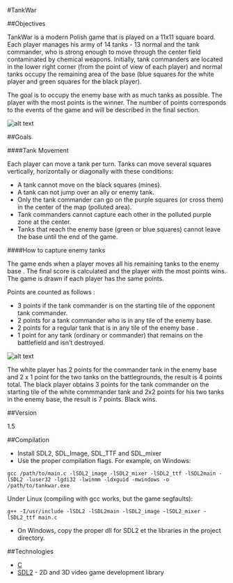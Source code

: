 #TankWar

##Objectives

TankWar is a modern Polish game that is played on a 11x11 square board. Each player manages his army of 14 tanks - 13 normal and the tank commander, who is strong enough to move through the center field contaminated by chemical weapons. Initially, tank commanders are located in the lower right corner (from the point of view of each player) and normal tanks occupy the remaining area of ​​the base (blue squares for the white player and green squares for the black player).

The goal is to occupy the enemy base with as much tanks as possible. The player with the most points is the winner. The number of points corresponds to the events of the game and will be described in the final section. 

![alt text](http://sanic.violates.me/i/nvSlaf.jpg "Tabletop")

##Goals

####Tank Movement

Each player can move a tank per turn. Tanks can move several squares vertically, horizontally or diagonally with these conditions:
  - A tank cannot move on the black squares (mines).
  - A tank can not jump over an ally or enemy tank.
  - Only the tank commander can go on the purple squares (or cross them) in the center of the map (polluted area).
  - Tank commanders cannot capture each other in the polluted purple zone at the center.
  - Tanks that reach the enemy base (green or blue squares) cannot leave the base until the end of the game.

####How to capture enemy tanks

The game ends when a player moves all his remaining tanks to the enemy base . The final score is calculated and the player with the most points wins. The game is drawn if each player has the same points.

Points are counted as follows :

 - 3 points if the tank commander is on the starting tile of the opponent tank commander.
 - 2 points for a tank commander who is in any tile of the enemy base.
 - 2 points for a regular tank that is in any tile of the enemy base .
 - 1 point for any tank (ordinary or commander) that remains on the battlefield and isn't destroyed.

![alt text](http://i.imgur.com/WvEJlta.jpg?1 "Counting Points")

The white player has 2 points for the commander tank in the enemy base and 2 x 1 point for the two tanks on the battlegrounds, the result is 4 points total. The black player obtains 3 points for the tank commander on the starting tile of the white commmander tank and 2x2 points for his two tanks in the enemy base, the result is 7 points. Black wins.


##Version

1.5

##Compilation

 - Install SDL2, SDL_Image, SDL_TTF and SDL_mixer
 - Use the proper compilation flags. For example, on Windows:
 ```
 gcc /path/to/main.c -lSDL2_image -lSDL2_mixer -lSDL2_ttf -lSDL2main -lSDL2 -luser32 -lgdi32 -lwinmm -ldxguid -mwindows -o /path/to/tankwar.exe
```
   Under Linux (compiling with gcc works, but the game segfaults):
 ```
 g++ -I/usr/include -lSDL2 -lSDL2main -lSDL2_image -lSDL2_mixer -lSDL2_ttf main.c
 ```
 - On Windows, copy the proper dll for SDL2 et the libraries in the project directory.


##Technologies 

* [C]
* [SDL2] - 2D and 3D video game development library

[C]:https://en.wikipedia.org/wiki/C_%28programming_language%29
[SDL2]:http://www.libsdl.org/
